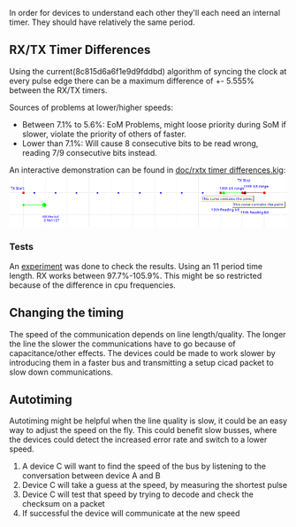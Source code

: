 In order for devices to understand each other they'll each need an internal timer. They should have relatively the same period.

## RX/TX Timer Differences
Using the current(8c815d6a6f1e9d9fddbd) algorithm of syncing the clock at every pulse edge there can be a maximum difference of +- 5.555% between the RX/TX timers.

Sources of problems at lower/higher speeds:

* Between 7.1% to 5.6%: EoM Problems, might loose priority during SoM if slower, violate the priority of others of faster.
* Lower than 7.1%: Will cause 8 consecutive bits to be read wrong, reading 7/9 consecutive bits instead.

An interactive demonstration can be found in [doc/rxtx timer differences.kig](https://github.com/amstan/openCICAD/blob/master/doc/rxtx%20timer%20differences.kig):
![Timing diagram](https://github.com/amstan/openCICAD/raw/master/doc/rxtx%20timer%20differences.png)

### Tests
An [experiment](https://github.com/amstan/openCICAD/commit/8c815d6a6f1e9d9fddbdd716e7f3e26aec59e194#commitcomment-530397) was done to check the results. Using an 11 period time length. RX works between 97.7%-105.9%. This might be so restricted because of the difference in cpu frequencies.

## Changing the timing
The speed of the communication depends on line length/quality. The longer the line the slower the communications have to go because of capacitance/other effects. The devices could be made to work slower by introducing them in a faster bus and transmitting a setup cicad packet to slow down communications.

## Autotiming
Autotiming might be helpful when the line quality is slow, it could be an easy way to adjust the speed on the fly. This could benefit slow busses, where the devices could detect the increased error rate and switch to a lower speed.

1. A device C will want to find the speed of the bus by listening to the conversation between device A and B
2. Device C will take a guess at the speed, by measuring the shortest pulse
3. Device C will test that speed by trying to decode and check the checksum on a packet
4. If successful the device will communicate at the new speed